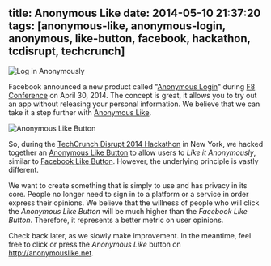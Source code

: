 title: Anonymous Like
date: 2014-05-10 21:37:20
tags: [anonymous-like, anonymous-login, anonymous, like-button, facebook, hackathon, tcdisrupt, techcrunch]
---

![Log in Anonymously](/img/2014-05-10/anonymous-login.png)

Facebook announced a new product called "[Anonymous Login]" during [F8 Conference] on April 30, 2014. The concept is great, it allows you to try out an app without releasing your personal information. We believe that we can take it a step further with [Anonymous Like].

![Anonymous Like Button](/img/2014-05-10/anonymous-like-button.png)

So, during the [TechCrunch Disrupt 2014 Hackathon] in New York, we hacked together an [Anonymous Like Button][submission] to allow users to _Like it Anonymously_, similar to [Facebook Like Button]. However, the underlying principle is vastly different.

We want to create something that is simply to use and has privacy in its core. People no longer need to sign in to a platform or a service in order express their opinions. We believe that the willness of people who will click the _Anonymous Like Button_ will be much higher than the _Facebook Like Button_. Therefore, it represents a better metric on user opinions.

Check back later, as we slowly make improvement. In the meantime, feel free to click or press the _Anonymous Like_ button on <http://anonymouslike.net>.


[anonymous login]: https://developers.facebook.com/products/anonymous-login
[f8 conference]: https://fbf8.com/
[anonymous like]: http://anonymouslike.net/
[submission]: http://disruptnyhackathon.challengepost.com/submissions/23602-anonymous-like
[techcrunch disrupt 2014 hackathon]: http://techcrunch.com/events/disrupt-ny-hackathon-2014/
[facebook like button]: https://developers.facebook.com/docs/plugins/like-button/
